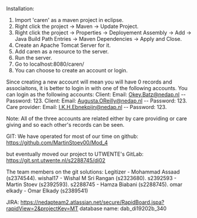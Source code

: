 Installation:
1. Import 'caren' as a maven project in eclipse.
2. Right click the project -> Maven -> Update Project.
3. Right click the project -> Properties -> Deployement Assembly -> Add -> Java Build Path Entries -> Maven Dependencies -> Apply and Close.
4. Create an Apache Tomcat Server for it.
5. Add caren as a resource to the server.
6. Run the server.
7. Go to localhost:8080/caren/
8. You can choose to create an account or login.

Since creating a new account will mean you will have 0 records and associaitons, it is better to login in with one of the following accounts.
You can login as the following accounts:
Client: Email: Okey.Batz@nedap.nl -- Password: 123.
Client: Email: Augusta.OReilly@nedap.nl -- Password: 123.
Care provider: Email: I.K.H.Ebnekpijn@nedap.nl -- Password: 123.

Note: All of the three accounts are related either by care providing or care giving and so each other's records can be seen.

GIT:
We have operated for most of our time on github:
https://github.com/MartinStoev00/Mod_4

but eventually moved our project to UTWENTE's GitLab:
https://git.snt.utwente.nl/s2288745/di02

The team members on the git solutions:
Legitizer - Mohammad Assaad (s2374544).
wishal17 - Wishal M Sri Rangan (s2323680).
s2392593 - Martin Stoev (s2392593).
s2288745 - Hamza Biabani (s2288745).
omar elkady - Omar Elkady (s2389541)

JIRA: https://nedapteam2.atlassian.net/secure/RapidBoard.jspa?rapidView=2&projectKey=MT
database name: dab_di19202b_340